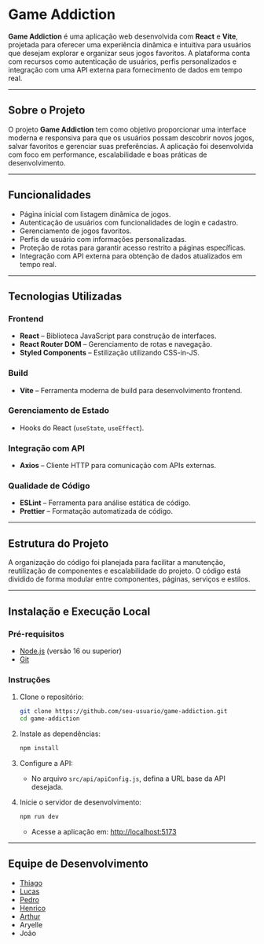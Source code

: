 # Game Addiction

**Game Addiction** é uma aplicação web desenvolvida com **React** e **Vite**, projetada para oferecer uma experiência dinâmica e intuitiva para usuários que desejam explorar e organizar seus jogos favoritos. A plataforma conta com recursos como autenticação de usuários, perfis personalizados e integração com uma API externa para fornecimento de dados em tempo real.

---

## Sobre o Projeto

O projeto **Game Addiction** tem como objetivo proporcionar uma interface moderna e responsiva para que os usuários possam descobrir novos jogos, salvar favoritos e gerenciar suas preferências. A aplicação foi desenvolvida com foco em performance, escalabilidade e boas práticas de desenvolvimento.

---

## Funcionalidades

* Página inicial com listagem dinâmica de jogos.
* Autenticação de usuários com funcionalidades de login e cadastro.
* Gerenciamento de jogos favoritos.
* Perfis de usuário com informações personalizadas.
* Proteção de rotas para garantir acesso restrito a páginas específicas.
* Integração com API externa para obtenção de dados atualizados em tempo real.

---

## Tecnologias Utilizadas

### Frontend

* **React** – Biblioteca JavaScript para construção de interfaces.
* **React Router DOM** – Gerenciamento de rotas e navegação.
* **Styled Components** – Estilização utilizando CSS-in-JS.

### Build

* **Vite** – Ferramenta moderna de build para desenvolvimento frontend.

### Gerenciamento de Estado

* Hooks do React (`useState`, `useEffect`).

### Integração com API

* **Axios** – Cliente HTTP para comunicação com APIs externas.

### Qualidade de Código

* **ESLint** – Ferramenta para análise estática de código.
* **Prettier** – Formatação automatizada de código.

---

## Estrutura do Projeto

A organização do código foi planejada para facilitar a manutenção, reutilização de componentes e escalabilidade do projeto. O código está dividido de forma modular entre componentes, páginas, serviços e estilos.

---

## Instalação e Execução Local

### Pré-requisitos

* [Node.js](https://nodejs.org/) (versão 16 ou superior)
* [Git](https://git-scm.com/)

### Instruções

1. Clone o repositório:

   ```bash
   git clone https://github.com/seu-usuario/game-addiction.git
   cd game-addiction
   ```

2. Instale as dependências:

   ```bash
   npm install
   ```

3. Configure a API:

   * No arquivo `src/api/apiConfig.js`, defina a URL base da API desejada.

4. Inicie o servidor de desenvolvimento:

   ```bash
   npm run dev
   ```

   * Acesse a aplicação em: [http://localhost:5173](http://localhost:5173)

---

## Equipe de Desenvolvimento

* [Thiago](https://github.com/MrArtico)
* [Lucas](https://github.com/LucasFSouza552)
* [Pedro](https://github.com/PedroCacador)
* [Henrico](https://github.com/HenricoStanzani)
* [Arthur](https://github.com/arthursteinerr)
* Aryelle
* João
